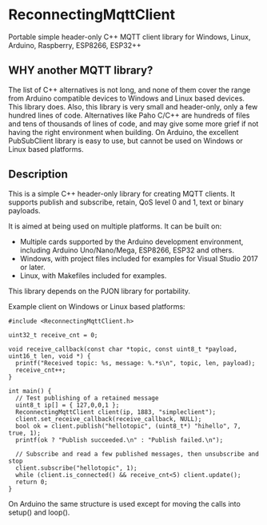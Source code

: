 # ReconnectingMqttClient
Portable simple header-only C++ MQTT client library for Windows, Linux, Arduino, Raspberry, ESP8266, ESP32++

## WHY another MQTT library?
The list of C++ alternatives is not long, and none of them cover the range from Arduino compatible devices to Windows and Linux based devices. This library does.
Also, this library is very small and header-only, only a few hundred lines of code. Alternatives like Paho C/C++ are hundreds of files and tens of thousands of lines of code, and may give some more grief if not having the right environment when building. On Arduino, the excellent PubSubClient library is easy to use, but cannot be used on Windows or Linux based platforms.

## Description
This is a simple C++ header-only library for creating MQTT clients. It supports publish and subscribe, retain, QoS level 0 and 1, text or binary payloads.

It is aimed at being used on multiple platforms. It can be built on:
* Multiple cards supported by the Arduino development environment, including Arduino Uno/Nano/Mega, ESP8266, ESP32 and others.
* Windows, with project files included for examples for Visual Studio 2017 or later.
* Linux, with Makefiles included for examples.

This library depends on the PJON library for portability.

Example client on Windows or Linux based platforms:

```
#include <ReconnectingMqttClient.h>

uint32_t receive_cnt = 0;

void receive_callback(const char *topic, const uint8_t *payload, uint16_t len, void *) {
  printf("Received topic: %s, message: %.*s\n", topic, len, payload);
  receive_cnt++;
}

int main() {
  // Test publishing of a retained message
  uint8_t ip[] = { 127,0,0,1 };
  ReconnectingMqttClient client(ip, 1883, "simpleclient");
  client.set_receive_callback(receive_callback, NULL);
  bool ok = client.publish("hellotopic", (uint8_t*) "hihello", 7, true, 1);
  printf(ok ? "Publish succeeded.\n" : "Publish failed.\n");

  // Subscribe and read a few published messages, then unsubscribe and stop
  client.subscribe("hellotopic", 1);
  while (client.is_connected() && receive_cnt<5) client.update();
  return 0;
}
```

On Arduino the same structure is used except for moving the calls into setup() and loop().
